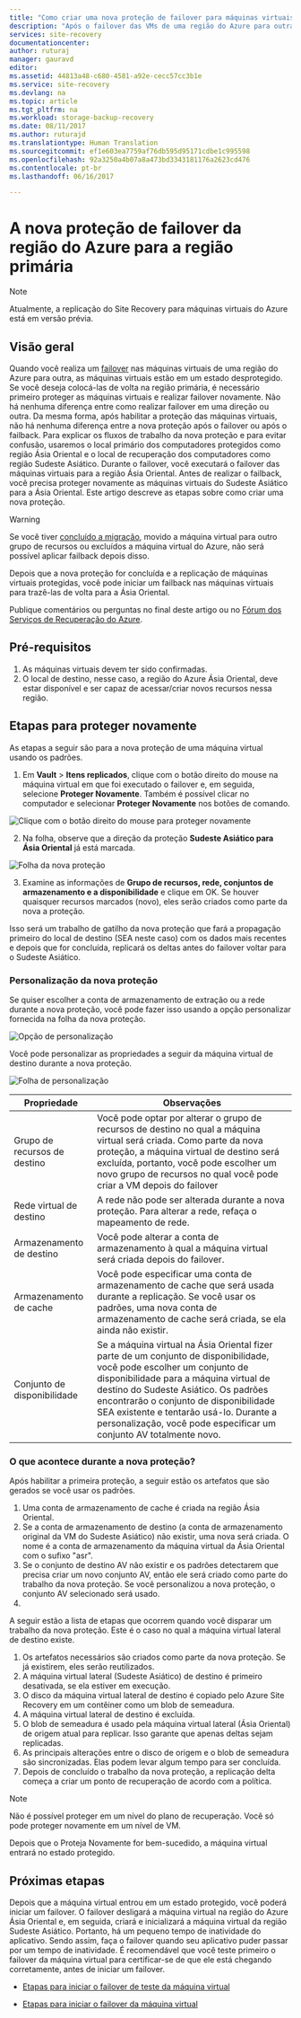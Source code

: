 ```yaml
---
title: "Como criar uma nova proteção de failover para máquinas virtuais do Azure para a região primária do Azure | Microsoft Docs"
description: "Após o failover das VMs de uma região do Azure para outra, você pode usar o Azure Site Recovery para proteger as máquinas na direção inversa. Aprenda as etapas para criar uma nova proteção antes de realizar um failback novamente."
services: site-recovery
documentationcenter: 
author: ruturaj
manager: gauravd
editor: 
ms.assetid: 44813a48-c680-4581-a92e-cecc57cc3b1e
ms.service: site-recovery
ms.devlang: na
ms.topic: article
ms.tgt_pltfrm: na
ms.workload: storage-backup-recovery
ms.date: 08/11/2017
ms.author: ruturajd
ms.translationtype: Human Translation
ms.sourcegitcommit: ef1e603ea7759af76db595d95171cdbe1c995598
ms.openlocfilehash: 92a3250a4b07a8a473bd3343181176a2623cd476
ms.contentlocale: pt-br
ms.lasthandoff: 06/16/2017

---
```

# <a name="reprotect-from-failed-over-azure-region-back-to-primary-region"></a>A nova proteção de failover da região do Azure para a região primária



>[!NOTE]
>
> Atualmente, a replicação do Site Recovery para máquinas virtuais do Azure está em versão prévia.


## <a name="overview"></a>Visão geral
Quando você realiza um [failover](site-recovery-failover.md) nas máquinas virtuais de uma região do Azure para outra, as máquinas virtuais estão em um estado desprotegido. Se você deseja colocá-las de volta na região primária, é necessário primeiro proteger as máquinas virtuais e realizar failover novamente. Não há nenhuma diferença entre como realizar failover em uma direção ou outra. Da mesma forma, após habilitar a proteção das máquinas virtuais, não há nenhuma diferença entre a nova proteção após o failover ou após o failback.
Para explicar os fluxos de trabalho da nova proteção e para evitar confusão, usaremos o local primário dos computadores protegidos como região Ásia Oriental e o local de recuperação dos computadores como região Sudeste Asiático. Durante o failover, você executará o failover das máquinas virtuais para a região Ásia Oriental. Antes de realizar o failback, você precisa proteger novamente as máquinas virtuais do Sudeste Asiático para a Ásia Oriental. Este artigo descreve as etapas sobre como criar uma nova proteção.

> [!WARNING]
> Se você tiver [concluído a migração](site-recovery-migrate-to-azure.md#what-do-we-mean-by-migration), movido a máquina virtual para outro grupo de recursos ou excluídos a máquina virtual do Azure, não será possível aplicar failback depois disso.

Depois que a nova proteção for concluída e a replicação de máquinas virtuais protegidas, você pode iniciar um failback nas máquinas virtuais para trazê-las de volta para a Ásia Oriental.

Publique comentários ou perguntas no final deste artigo ou no [Fórum dos Serviços de Recuperação do Azure](https://social.msdn.microsoft.com/forums/azure/home?forum=hypervrecovmgr).

## <a name="prerequisites"></a>Pré-requisitos
1. As máquinas virtuais devem ter sido confirmadas.
2. O local de destino, nesse caso, a região do Azure Ásia Oriental, deve estar disponível e ser capaz de acessar/criar novos recursos nessa região.

## <a name="steps-to-reprotect"></a>Etapas para proteger novamente

As etapas a seguir são para a nova proteção de uma máquina virtual usando os padrões.

1. Em **Vault** > **Itens replicados**, clique com o botão direito do mouse na máquina virtual em que foi executado o failover e, em seguida, selecione **Proteger Novamente**. Também é possível clicar no computador e selecionar **Proteger Novamente** nos botões de comando.

![Clique com o botão direito do mouse para proteger novamente](./media/site-recovery-how-to-reprotect-azure-to-azure/reprotect.png)

2. Na folha, observe que a direção da proteção **Sudeste Asiático para Ásia Oriental** já está marcada.

![Folha da nova proteção](./media/site-recovery-how-to-reprotect-azure-to-azure/reprotectblade.png)

3. Examine as informações de **Grupo de recursos, rede, conjuntos de armazenamento e a disponibilidade** e clique em OK. Se houver quaisquer recursos marcados (novo), eles serão criados como parte da nova a proteção.

Isso será um trabalho de gatilho da nova proteção que fará a propagação primeiro do local de destino (SEA neste caso) com os dados mais recentes e depois que for concluída, replicará os deltas antes do failover voltar para o Sudeste Asiático.

### <a name="reprotect-customization"></a>Personalização da nova proteção
Se quiser escolher a conta de armazenamento de extração ou a rede durante a nova proteção, você pode fazer isso usando a opção personalizar fornecida na folha da nova proteção.

![Opção de personalização](./media/site-recovery-how-to-reprotect-azure-to-azure/customize.png)

Você pode personalizar as propriedades a seguir da máquina virtual de destino durante a nova proteção.

![Folha de personalização](./media/site-recovery-how-to-reprotect-azure-to-azure/customizeblade.png)

|Propriedade |Observações  |
|---------|---------|
|Grupo de recursos de destino     | Você pode optar por alterar o grupo de recursos de destino no qual a máquina virtual será criada. Como parte da nova proteção, a máquina virtual de destino será excluída, portanto, você pode escolher um novo grupo de recursos no qual você pode criar a VM depois do failover         |
|Rede virtual de destino     | A rede não pode ser alterada durante a nova proteção. Para alterar a rede, refaça o mapeamento de rede.         |
|Armazenamento de destino     | Você pode alterar a conta de armazenamento à qual a máquina virtual será criada depois do failover.         |
|Armazenamento de cache     | Você pode especificar uma conta de armazenamento de cache que será usada durante a replicação. Se você usar os padrões, uma nova conta de armazenamento de cache será criada, se ela ainda não existir.         |
|Conjunto de disponibilidade     |Se a máquina virtual na Ásia Oriental fizer parte de um conjunto de disponibilidade, você pode escolher um conjunto de disponibilidade para a máquina virtual de destino do Sudeste Asiático. Os padrões encontrarão o conjunto de disponibilidade SEA existente e tentarão usá-lo. Durante a personalização, você pode especificar um conjunto AV totalmente novo.         |


### <a name="what-happens-during-reprotect"></a>O que acontece durante a nova proteção?

Após habilitar a primeira proteção, a seguir estão os artefatos que são gerados se você usar os padrões.
1. Uma conta de armazenamento de cache é criada na região Ásia Oriental.
2. Se a conta de armazenamento de destino (a conta de armazenamento original da VM do Sudeste Asiático) não existir, uma nova será criada. O nome é a conta de armazenamento da máquina virtual da Ásia Oriental com o sufixo "asr".
3. Se o conjunto de destino AV não existir e os padrões detectarem que precisa criar um novo conjunto AV, então ele será criado como parte do trabalho da nova proteção. Se você personalizou a nova proteção, o conjunto AV selecionado será usado.
4.

A seguir estão a lista de etapas que ocorrem quando você disparar um trabalho da nova proteção. Este é o caso no qual a máquina virtual lateral de destino existe.

1. Os artefatos necessários são criados como parte da nova proteção. Se já existirem, eles serão reutilizados.
2. A máquina virtual lateral (Sudeste Asiático) de destino é primeiro desativada, se ela estiver em execução.
3. O disco da máquina virtual lateral de destino é copiado pelo Azure Site Recovery em um contêiner como um blob de semeadura.
4. A máquina virtual lateral de destino é excluída.
5. O blob de semeadura é usado pela máquina virtual lateral (Ásia Oriental) de origem atual para replicar. Isso garante que apenas deltas sejam replicadas.
6. As principais alterações entre o disco de origem e o blob de semeadura são sincronizadas. Elas podem levar algum tempo para ser concluída.
7. Depois de concluído o trabalho da nova proteção, a replicação delta começa a criar um ponto de recuperação de acordo com a política.

> [!NOTE]
> Não é possível proteger em um nível do plano de recuperação. Você só pode proteger novamente em um nível de VM.

Depois que o Proteja Novamente for bem-sucedido, a máquina virtual entrará no estado protegido.

## <a name="next-steps"></a>Próximas etapas

Depois que a máquina virtual entrou em um estado protegido, você poderá iniciar um failover. O failover desligará a máquina virtual na região do Azure Ásia Oriental e, em seguida, criará e inicializará a máquina virtual da região Sudeste Asiático. Portanto, há um pequeno tempo de inatividade do aplicativo. Sendo assim, faça o failover quando seu aplicativo puder passar por um tempo de inatividade. É recomendável que você teste primeiro o failover da máquina virtual para certificar-se de que ele está chegando corretamente, antes de iniciar um failover.

-   [Etapas para iniciar o failover de teste da máquina virtual](site-recovery-test-failover-to-azure.md)

-   [Etapas para iniciar o failover da máquina virtual](site-recovery-failover.md)

